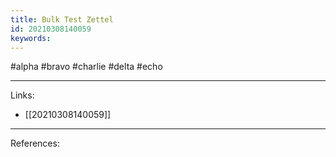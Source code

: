 ```yaml
---
title: Bulk Test Zettel
id: 20210308140059
keywords:
---
```

#alpha #bravo #charlie #delta #echo

---
Links:

- [[20210308140059]]

---
References:
